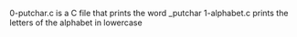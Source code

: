 0-putchar.c is a C file that prints the word _putchar
1-alphabet.c prints the letters of the alphabet in lowercase
